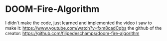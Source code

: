 # DOOM-Fire-Algorithm
I didn't make the code, just learned and implemented
the video i saw to make it: https://www.youtube.com/watch?v=fxm8cadCqbs
the github of the creator: https://github.com/filipedeschamps/doom-fire-algorithm
